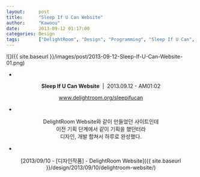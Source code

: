 ```yaml
---
layout: 	post
title:  	"Sleep If U Can Website"
author:     "Kawoou"
date:   	2013-09-12 01:17:00
categories: Design
tags:		["DelightRoom", "Design", "Programming", "Sleep If U Can", "Web"]
---
```


![]({{ site.baseurl }}/images/post/2013-09-12-Sleep-If-U-Can-Website-01.png)

<center>

-

**Sleep If U Can Website**&nbsp;&nbsp;|&nbsp;&nbsp;2013.09.12 - AM01:02


www.delightroom.org/sleepifucan

-

DelightRoom Website와 같이 만들었던 사이트인데<br />
이전 기획 단계에서 같이 기획을 했던터라<br />
디자인, 개발 합쳐서 하루로 완성했다.<br />

-

[2013/09/10 - [디자인작품] - DelightRoom Website]({{ site.baseurl }}/design/2013/09/10/delightroom-website/)<br />
<br />

</center>